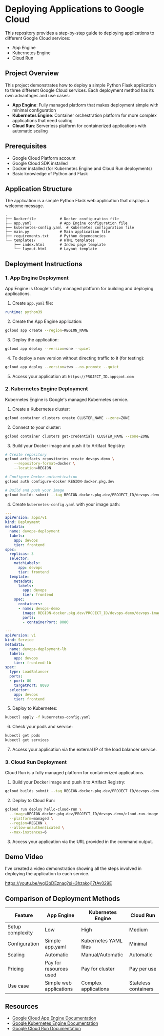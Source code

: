 # Deploying Applications to Google Cloud

This repository provides a step-by-step guide to deploying applications to different Google Cloud services:
- App Engine
- Kubernetes Engine
- Cloud Run

## Project Overview

This project demonstrates how to deploy a simple Python Flask application to three different Google Cloud services. Each deployment method has its own advantages and use cases:

- **App Engine**: Fully managed platform that makes deployment simple with minimal configuration
- **Kubernetes Engine**: Container orchestration platform for more complex applications that need scaling
- **Cloud Run**: Serverless platform for containerized applications with automatic scaling

## Prerequisites

- Google Cloud Platform account
- Google Cloud SDK installed
- Docker installed (for Kubernetes Engine and Cloud Run deployments)
- Basic knowledge of Python and Flask

## Application Structure

The application is a simple Python Flask web application that displays a welcome message.

```
.
├── Dockerfile           # Docker configuration file
├── app.yaml             # App Engine configuration file
├── kubernetes-config.yaml  # Kubernetes configuration file
├── main.py              # Main application file
├── requirements.txt     # Python dependencies
└── templates/           # HTML templates
    ├── index.html       # Index page template
    └── layout.html      # Layout template
```

## Deployment Instructions

### 1. App Engine Deployment

App Engine is Google's fully managed platform for building and deploying applications.

1. Create `app.yaml` file:
```yaml
runtime: python39
```

2. Create the App Engine application:
```bash
gcloud app create --region=REGION_NAME
```

3. Deploy the application:
```bash
gcloud app deploy --version=one --quiet
```

4. To deploy a new version without directing traffic to it (for testing):
```bash
gcloud app deploy --version=two --no-promote --quiet
```

5. Access your application at: `https://PROJECT_ID.appspot.com`

### 2. Kubernetes Engine Deployment

Kubernetes Engine is Google's managed Kubernetes service.

1. Create a Kubernetes cluster:
```bash
gcloud container clusters create CLUSTER_NAME --zone=ZONE
```

2. Connect to your cluster:
```bash
gcloud container clusters get-credentials CLUSTER_NAME --zone=ZONE
```

3. Build your Docker image and push it to Artifact Registry:
```bash
# Create repository
gcloud artifacts repositories create devops-demo \
    --repository-format=docker \
    --location=REGION

# Configure Docker authentication
gcloud auth configure-docker REGION-docker.pkg.dev

# Build and push your image
gcloud builds submit --tag REGION-docker.pkg.dev/PROJECT_ID/devops-demo/devops-image:v0.2 .
```

4. Create `kubernetes-config.yaml` with your image path:
```yaml
---
apiVersion: apps/v1
kind: Deployment
metadata:
  name: devops-deployment
  labels:
    app: devops
    tier: frontend
spec:
  replicas: 3
  selector:
    matchLabels:
      app: devops
      tier: frontend
  template:
    metadata:
      labels:
        app: devops
        tier: frontend
    spec:
      containers:
      - name: devops-demo
        image: REGION-docker.pkg.dev/PROJECT_ID/devops-demo/devops-image:v0.2
        ports:
        - containerPort: 8080

---
apiVersion: v1
kind: Service
metadata:
  name: devops-deployment-lb
  labels:
    app: devops
    tier: frontend-lb
spec:
  type: LoadBalancer
  ports:
  - port: 80
    targetPort: 8080
  selector:
    app: devops
    tier: frontend
```

5. Deploy to Kubernetes:
```bash
kubectl apply -f kubernetes-config.yaml
```

6. Check your pods and service:
```bash
kubectl get pods
kubectl get services
```

7. Access your application via the external IP of the load balancer service.

### 3. Cloud Run Deployment

Cloud Run is a fully managed platform for containerized applications.

1. Build your Docker image and push it to Artifact Registry:
```bash
gcloud builds submit --tag REGION-docker.pkg.dev/PROJECT_ID/devops-demo/cloud-run-image:v0.1 .
```

2. Deploy to Cloud Run:
```bash
gcloud run deploy hello-cloud-run \
  --image=REGION-docker.pkg.dev/PROJECT_ID/devops-demo/cloud-run-image:v0.1 \
  --platform=managed \
  --region=REGION \
  --allow-unauthenticated \
  --max-instances=6
```

3. Access your application via the URL provided in the command output.

## Demo Video

I've created a video demonstration showing all the steps involved in deploying the application to each service. 

https://youtu.be/wgl3bDEznag?si=3hzakoj17tAv029E

## Comparison of Deployment Methods

| Feature | App Engine | Kubernetes Engine | Cloud Run |
|---------|-----------|-------------------|-----------|
| Setup complexity | Low | High | Medium |
| Configuration | Simple app.yaml | Kubernetes YAML files | Minimal |
| Scaling | Automatic | Manual/Automatic | Automatic |
| Pricing | Pay for resources used | Pay for cluster | Pay per use |
| Use case | Simple web applications | Complex applications | Stateless containers |

## Resources

- [Google Cloud App Engine Documentation](https://cloud.google.com/appengine/docs)
- [Google Kubernetes Engine Documentation](https://cloud.google.com/kubernetes-engine/docs)
- [Google Cloud Run Documentation](https://cloud.google.com/run/docs)
